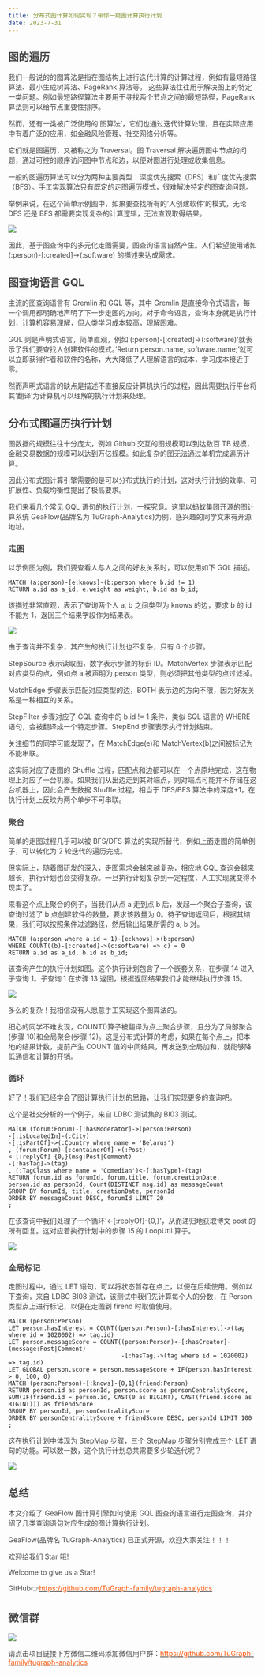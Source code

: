 ```yaml
---
title: 分布式图计算如何实现？带你一窥图计算执行计划
date: 2023-7-31
---
```


## <font style="color:rgb(69, 69, 69);">图的遍历</font>

<font style="color:rgb(69, 69, 69);">我们一般说的的图算法是指在图结构上进行迭代计算的计算过程，例如有最短路径算法、最小生成树算法、PageRank 算法等。 这些算法往往用于解决图上的特定一类问题。例如最短路径算法主要用于寻找两个节点之间的最短路径，PageRank 算法则可以给节点重要性排序。</font>

<!-- truncate -->

<font style="color:rgb(69, 69, 69);">然而，还有一类被广泛使用的’图算法’，它们也通过迭代计算处理，且在实际应用中有着广泛的应用，如金融风险管理、社交网络分析等。</font>

<font style="color:rgb(69, 69, 69);">它们就是图遍历，又被称之为 Traversal。图 Traversal 解决遍历图中节点的问题，通过可控的顺序访问图中节点和边，以便对图进行处理或收集信息。</font>

<font style="color:rgb(69, 69, 69);">一般的图遍历算法可以分为两种主要类型：深度优先搜索（DFS）和广度优先搜索（BFS）。手工实现算法只有既定的走图遍历模式，很难解决特定的图查询问题。</font>

<font style="color:rgb(69, 69, 69);">举例来说，在这个简单示例图中，如果要查找所有的’人创建软件’的模式，无论 DFS 还是 BFS 都需要实现复杂的计算逻辑，无法直观取得结果。</font>

![](/graph/1755591645822-001ef6ae-691f-4d1b-a773-5c6b1a166c7d.png)

<font style="color:rgb(69, 69, 69);">因此，基于图查询中的多元化走图需要，图查询语言自然产生。人们希望使用诸如 (:person)-[:created]->(:software) 的描述来达成需求。</font>

## <font style="color:rgb(69, 69, 69);">图查询语言 GQL</font>

<font style="color:rgb(69, 69, 69);">主流的图查询语言有 Gremlin 和 GQL 等，其中 Gremlin 是直接命令式语言，每一个调用都明确地声明了下一步走图的方向。对于命令语言，查询本身就是执行计划，计算机容易理解，但人类学习成本较高，理解困难。</font>

<font style="color:rgb(69, 69, 69);">GQL 则是声明式语言，简单直观，例如’(:person)-[:created]->(:software)’就表示了我们要查找人创建软件的模式。’Return person.name, software.name;’就可以立即获得作者和软件的名称，大大降低了人理解语言的成本，学习成本接近于零。</font>

<font style="color:rgb(69, 69, 69);">然而声明式语言的缺点是描述不直接反应计算机执行的过程，因此需要执行平台将其’翻译’为计算机可以理解的执行计划来处理。</font>

## <font style="color:rgb(69, 69, 69);">分布式图遍历执行计划</font>

<font style="color:rgb(69, 69, 69);">图数据的规模往往十分庞大，例如 Github 交互的图规模可以到达数百 TB 规模，金融交易数据的规模可以达到万亿规模。如此复杂的图无法通过单机完成遍历计算。</font>

<font style="color:rgb(69, 69, 69);">因此分布式图计算引擎需要的是可以分布式执行的计划，这对执行计划的效率、可扩展性、负载均衡性提出了极高要求。</font>

<font style="color:rgb(69, 69, 69);">我们来看几个常见 GQL 语句的执行计划，一探究竟。这里以蚂蚁集团开源的图计算系统 GeaFlow(品牌名为 TuGraph-Analytics)为例，感兴趣的同学文末有开源地址。</font>

### <font style="color:rgb(69, 69, 69);">走图</font>

<font style="color:rgb(69, 69, 69);">以示例图为例，我们要查看人与人之间的好友关系时，可以使用如下 GQL 描述。</font>

```plain
MATCH (a:person)-[e:knows]-(b:person where b.id != 1)
RETURN a.id as a_id, e.weight as weight, b.id as b_id;
```

<font style="color:rgb(69, 69, 69);">该描述非常直观，表示了查询两个人 a, b 之间类型为 knows 的边，要求 b 的 id 不能为 1，返回三个结果字段作为结果表。</font>

![](/graph/1755591664595-ae5bdde7-5a0d-45b2-9135-c12df316caf2.png)

<font style="color:rgb(69, 69, 69);">由于查询并不复杂，其产生的执行计划也不复杂，只有 6 个步骤。</font>

<font style="color:rgb(69, 69, 69);">StepSource 表示读取图，数字表示步骤的标识 ID。MatchVertex 步骤表示匹配对应类型的点，例如点 a 被声明为 person 类型，则必须把其他类型的点过滤掉。</font>

<font style="color:rgb(69, 69, 69);">MatchEdge 步骤表示匹配对应类型的边，BOTH 表示边的方向不限，因为好友关系是一种相互的关系。</font>

<font style="color:rgb(69, 69, 69);">StepFilter 步骤对应了 GQL 查询中的 b.id != 1 条件，类似 SQL 语言的 WHERE 语句，会被翻译成一个特定步骤。StepEnd 步骤表示执行计划结束。</font>

<font style="color:rgb(69, 69, 69);">关注细节的同学可能发现了，在 MatchEdge(e)和 MatchVertex(b)之间被标记为不能串联。</font>

<font style="color:rgb(69, 69, 69);">这实际对应了走图的 Shuffle 过程，匹配点和边都可以在一个点原地完成，这在物理上对应了一台机器。如果我们从出边走到其对端点，则对端点可能并不存储在这台机器上，因此会产生数据 Shuffle 过程，相当于 DFS/BFS 算法中的深度+1，在执行计划上反映为两个单步不可串联。</font>

### <font style="color:rgb(69, 69, 69);">聚合</font>

<font style="color:rgb(69, 69, 69);">简单的走图过程几乎可以被 BFS/DFS 算法的实现所替代，例如上面走图的简单例子，可以转化为 2 轮迭代的遍历完成。</font>

<font style="color:rgb(69, 69, 69);">但实际上，随着图研发的深入，走图需求会越来越复杂，相应地 GQL 查询会越来越长，执行计划也会变得复杂。一旦执行计划复杂到一定程度，人工实现就变得不现实了。</font>

<font style="color:rgb(69, 69, 69);">来看这个点上聚合的例子，当我们从点 a 走到点 b 后，发起一个聚合子查询，该查询过滤了 b 点创建软件的数量，要求该数量为 0。待子查询返回后，根据其结果，我们可以按照条件过滤路径，然后输出结果所需的 a, b 对。</font>

```plain
MATCH (a:person where a.id = 1)-[e:knows]->(b:person)
WHERE COUNT((b)-[:created]->(c:software) => c) = 0
RETURN a.id as a_id, b.id as b_id;
```

<font style="color:rgb(69, 69, 69);">该查询产生的执行计划如图。这个执行计划包含了一个嵌套关系，在步骤 14 进入子查询 1。子查询 1 在步骤 13 返回，根据返回结果我们才能继续执行步骤 15。</font>

![](/graph/1755591665635-8b174637-4f16-426f-83ed-2e23045da935.png)

<font style="color:rgb(69, 69, 69);">多么的复杂！我相信没有人愿意手工实现这个图算法的。</font>

<font style="color:rgb(69, 69, 69);">细心的同学不难发现，COUNT()算子被翻译为点上聚合步骤，且分为了局部聚合(步骤 10)和全局聚合(步骤 12)。这是分布式计算的考虑，如果在每个点上，把本地的结果计数，提前产生 COUNT 值的中间结果，再发送到全局加和，就能够降低通信和计算的开销。</font>

### <font style="color:rgb(69, 69, 69);">循环</font>

<font style="color:rgb(69, 69, 69);">好了！我们已经学会了图计算执行计划的思路，让我们实现更多的查询吧。</font>

<font style="color:rgb(69, 69, 69);">这个是社交分析的一个例子，来自 LDBC 测试集的 BI03 测试。</font>

```plain
MATCH (forum:Forum)-[:hasModerator]->(person:Person)
-[:isLocatedIn]-(:City)
-[:isPartOf]->(:Country where name = 'Belarus')
, (forum:Forum)-[:containerOf]->(:Post)
<-[:replyOf]-{0,}(msg:Post|Comment)
-[:hasTag]->(tag)
, (:TagClass where name = 'Comedian')<-[:hasType]-(tag)
RETURN forum.id as forumId, forum.title, forum.creationDate,
person.id as personId, Count(DISTINCT msg.id) as messageCount
GROUP BY forumId, title, creationDate, personId
ORDER BY messageCount DESC, forumId LIMIT 20
;
```

<font style="color:rgb(69, 69, 69);">在该查询中我们处理了一个循环’<-[:replyOf]-{0,}’，从而递归地获取博文 post 的所有回复。这对应着执行计划中的步骤 15 的 LoopUtil 算子。</font>

![](/graph/1755591653148-f982c9de-15ef-4cf2-b2e8-a0ebd46ed291.png)

### <font style="color:rgb(69, 69, 69);">全局标记</font>

<font style="color:rgb(69, 69, 69);">走图过程中，通过 LET 语句，可以将状态暂存在点上，以便在后续使用。例如以下查询，来自 LDBC BI08 测试，该测试中我们先计算每个人的分数，在 Person 类型点上进行标记，以便在走图到 firend 时取值使用。</font>

```plain
MATCH (person:Person)
LET person.hasInterest = COUNT((person:Person)-[:hasInterest]->(tag where id = 1020002) => tag.id)
LET person.messageScore = COUNT((person:Person)<-[:hasCreator]-(message:Post|Comment)
                                -[:hasTag]->(tag where id = 1020002) => tag.id)
LET GLOBAL person.score = person.messageScore + IF(person.hasInterest > 0, 100, 0)
MATCH (person:Person)-[:knows]-{0,1}(friend:Person)
RETURN person.id as personId, person.score as personCentralityScore,
SUM(IF(friend.id = person.id, CAST(0 as BIGINT), CAST(friend.score as BIGINT))) as friendScore
GROUP BY personId, personCentralityScore
ORDER BY personCentralityScore + friendScore DESC, personId LIMIT 100
;
```

<font style="color:rgb(69, 69, 69);">这在执行计划中体现为 StepMap 步骤，三个 StepMap 步骤分别完成三个 LET 语句的功能。可以数一数，这个执行计划总共需要多少轮迭代呢？</font>

![](/graph/1755591665805-690da66d-8f30-43d0-ab67-c1e4607737b4.png)

## <font style="color:rgb(69, 69, 69);">总结</font>

<font style="color:rgb(69, 69, 69);">本文介绍了 GeaFlow 图计算引擎如何使用 GQL 图查询语言进行走图查询，并介绍了几类查询语句对应生成的图计算执行计划。</font>

<font style="color:rgb(69, 69, 69);">GeaFlow(品牌名 TuGraph-Analytics) 已正式开源，欢迎大家关注！！！</font>

<font style="color:rgb(69, 69, 69);">欢迎给我们 Star 哦!</font>

<font style="color:rgb(69, 69, 69);">Welcome to give us a Star!</font>

<font style="color:rgb(69, 69, 69);">GitHub</font><font style="color:rgb(69, 69, 69);">👉</font>[<font style="color:rgb(255, 81, 0);">https://github.com/TuGraph-family/tugraph-analytics</font>](https://github.com/TuGraph-family/tugraph-analytics)

## <font style="color:rgb(69, 69, 69);">微信群</font>

![](/graph/1755591646835-4d4e09b7-4f97-4904-9fe4-425101351793.png)

<font style="color:rgb(69, 69, 69);">请点击项目链接下方微信二维码添加微信用户群：</font>[<font style="color:rgb(255, 81, 0);">https://github.com/TuGraph-family/tugraph-analytics</font>](https://github.com/TuGraph-family/tugraph-analytics)
